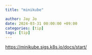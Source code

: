 ```yaml
---
title: "minikube"

author: Jay Jo
date: 2024-03-31 00:00:00 +09:00
categories: [tip]
tags: [tip]
---
```


https://minikube.sigs.k8s.io/docs/start/